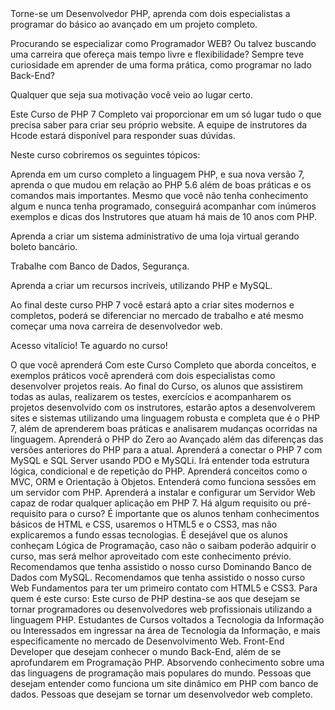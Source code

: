 </h2>Torne-se um Desenvolvedor PHP, aprenda com dois especialistas a programar do básico ao avançado em um projeto completo.</h2>

Procurando se especializar como Programador WEB? Ou talvez buscando uma carreira que ofereça mais tempo livre e flexibilidade? Sempre teve curiosidade em aprender de uma forma prática, como programar no lado Back-End?  

Qualquer que seja sua motivação você veio ao lugar certo.

Este Curso de PHP 7 Completo vai proporcionar em um só lugar tudo o que precisa saber para criar seu próprio website. A equipe de instrutores da Hcode estará disponível para responder suas dúvidas. 

Neste curso cobriremos os seguintes tópicos:

Aprenda em um curso completo a linguagem PHP, e sua nova versão 7, aprenda o que mudou em relação ao PHP 5.6 além de boas práticas e os comandos mais importantes. Mesmo que você não tenha conhecimento algum e nunca tenha programado, conseguirá acompanhar com inúmeros exemplos e dicas dos Instrutores que atuam há mais de 10 anos com PHP.

Aprenda a criar um sistema administrativo de uma loja virtual gerando boleto bancário.

Trabalhe com Banco de Dados, Segurança.

Aprenda a criar um recursos incríveis, utilizando PHP e MySQL.

Ao final deste curso PHP 7 você estará apto a criar sites modernos e completos, poderá se diferenciar no mercado de trabalho e até mesmo começar uma nova carreira de desenvolvedor web.

Acesso vitalício! Te aguardo no curso!

O que você aprenderá
Com este Curso Completo que aborda conceitos, e exemplos práticos você aprenderá com dois especialistas como desenvolver projetos reais.
Ao final do Curso, os alunos que assistirem todas as aulas, realizarem os testes, exercícios e acompanharem os projetos desenvolvido com os instrutores, estarão aptos a desenvolverem sites e sistemas utilizando uma linguagem robusta e completa que é o PHP 7, além de aprenderem boas práticas e analisarem mudanças ocorridas na linguagem.
Aprenderá o PHP do Zero ao Avançado além das diferenças das versões anteriores do PHP para a atual.
Aprenderá a conectar o PHP 7 com MySQL e SQL Server usando PDO e MySQLi.
Irá entender toda estrutura lógica, condicional e de repetição do PHP.
Aprenderá conceitos como o MVC, ORM e Orientação à Objetos.
Entenderá como funciona sessões em um servidor com PHP.
Aprenderá a instalar e configurar um Servidor Web capaz de rodar qualquer aplicação em PHP 7.
Há algum requisito ou pré-requisito para o curso?
É importante que os alunos tenham conhecimentos básicos de HTML e CSS, usaremos o HTML5 e o CSS3, mas não explicaremos a fundo essas tecnologias.
É desejável que os alunos conheçam Lógica de Programação, caso não o saibam poderão adquirir o curso, mas será melhor aproveitado com este conhecimento prévio.
Recomendamos que tenha assistido o nosso curso Dominando Banco de Dados com MySQL.
Recomendamos que tenha assistido o nosso curso Web Fundamentos para ter um primeiro contato com HTML5 e CSS3.
Para quem é este curso:
Este curso de PHP destina-se aos que desejam se tornar programadores ou desenvolvedores web profissionais utilizando a linguagem PHP.
Estudantes de Cursos voltados a Tecnologia da Informação ou Interessados em ingressar na área de Tecnologia da Informação, e mais especificamente no mercado de Desenvolvimento Web.
Front-End Developer que desejam conhecer o mundo Back-End, além de se aprofundarem em Programação PHP. Absorvendo conhecimento sobre uma das linguagens de programação mais populares do mundo.
Pessoas que desejam entender como funciona um site dinâmico em PHP com banco de dados.
Pessoas que desejam se tornar um desenvolvedor web completo.
